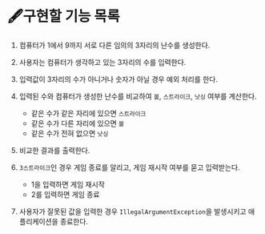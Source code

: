 # 🖋구현할 기능 목록

1. 컴퓨터가 1에서 9까지 서로 다른 임의의 3자리의 난수를 생성한다.

2. 사용자는 컴퓨터가 생각하고 있는 3자리의 수를 입력한다.
3. 입력값이 3자리의 수가 아니거나 숫자가 아닐 경우 예외 처리를 한다.

4. 입력된 수와 컴퓨터가 생성한 난수를 비교하여 `볼`, `스트라이크`, `낫싱` 여부를 계산한다.
    - 같은 수가 같은 자리에 있으면 `스트라이크`
    - 같은 수가 다른 자리에 있으면 `볼`
    - 같은 수가 전혀 없으면 `낫싱`

5. 비교한 결과를 출력한다.
6. `3스트라이크`인 경우 게임 종료를 알리고, 게임 재시작 여부를 묻고 입력받는다.
    - 1을 입력하면 게임 재시작
    - 2를 입력하면 게임 종료

7. 사용자가 잘못된 값을 입력한 경우 `IllegalArgumentException`을 발생시키고 애플리케이션을 종료한다.